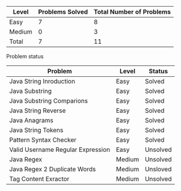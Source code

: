 |Level|Problems Solved|Total Number of Problems|
|-----|---------------|------------------------|
|Easy|7|8|
|Medium|0|3|
|Total|7|11|

Problem status
 
 
|Problem|Level|Status|
|-------|-----|------|
|Java String Inroduction|Easy|Solved|
|Java Substring|Easy|Solved|
|Java Substring Comparions|Easy|Solved|
|Java String Reverse|Easy|Solved|
|Java Anagrams|Easy|Solved|
|Java String Tokens|Easy|Solved|
|Pattern Syntax Checker|Easy|Solved|
|Valid Username Regular Expression|Easy|Unsolved|
|Java Regex|Medium|Unsolved|
|Java Regex 2 Duplicate Words|Medium|Unsloved|
|Tag Content Exractor|Medium|Unsolved|
